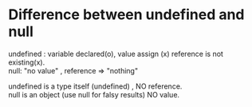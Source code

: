 # Difference between undefined and null

undefined : variable declared(o), value assign (x) reference is not existing(x).    
null: "no value" , reference => "nothing"
       
undefined is a type itself (undefined) , NO reference.    
null is an object (use null for falsy results) NO value.    
    